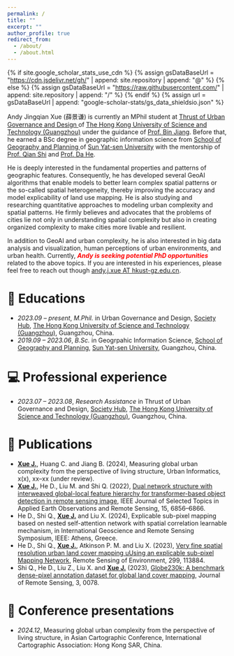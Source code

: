 ```yaml
---
permalink: /
title: ""
excerpt: ""
author_profile: true
redirect_from: 
  - /about/
  - /about.html
---
```


{% if site.google_scholar_stats_use_cdn %}
{% assign gsDataBaseUrl = "https://cdn.jsdelivr.net/gh/" | append: site.repository | append: "@" %}
{% else %}
{% assign gsDataBaseUrl = "https://raw.githubusercontent.com/" | append: site.repository | append: "/" %}
{% endif %}
{% assign url = gsDataBaseUrl | append: "google-scholar-stats/gs_data_shieldsio.json" %}

<span class='anchor' id='about-me'></span>

Andy Jingqian Xue (薛景谦) is currently an MPhil student at <a href='https://www.hkust-gz.edu.cn/academics/hubs-and-thrust-areas/society-hub/urban-governance-and-design/'> Thrust of Urban Governance and Design </a> of <a href='https://www.hkust-gz.edu.cn/'>The Hong Kong University of Science and Technology (Guangzhou)</a> under the guidance of <a href='http://livablecitylab.hkust-gz.edu.cn/binjiang/'>Prof. Bin Jiang</a>. Before that, he earned a BSc degree in geographic information science from <a href='https://gp.sysu.edu.cn/en/'>School of Geography and Planning </a> of <a href='https://www.sysu.edu.cn/sysuen/'>Sun Yat-sen University</a> with the mentorship of <a href='https://gp.sysu.edu.cn/teacher/2789'>Prof. Qian Shi</a> and <a href='https://gp.sysu.edu.cn/teacher/3352'>Prof. Da He</a>. 

He is deeply interested in the fundamental properties and patterns of geographic features. Consequently, he has developed several GeoAI algorithms that enable models to better learn complex spatial patterns or the so-called spatial heterogeneity, thereby improving the accuracy and model explicability of land use mapping. He is also studying and researching quantitative approaches to modeling urban complexity and spatial patterns. He firmly believes and advocates that the problems of cities lie not only in understanding spatial complexity but also in creating organized complexity to make cities more livable and resilient.

In addition to GeoAI and urban complexity, he is also interested in big data analysis and visualization, human perceptions of urban environments, and urban health. Currently, ***<font color=red>Andy is seeking potential PhD opportunities</font>*** related to the above topics. If you are interested in his experiences, please feel free to reach out though <a href='andy.j.xue@hkust-gz.edu.cn'>andy.j.xue AT hkust-gz.edu.cn</a>.

# 📖 Educations
- *2023.09 – present*, *M.Phil.* in Urban Governance and Design, <a href='https://www.hkust-gz.edu.cn/academics/hubs-and-thrust-areas/society-hub/'> Society Hub</a>, <a href='https://www.hkust-gz.edu.cn/'>The Hong Kong University of Science and Technology (Guangzhou)</a>, Guangzhou, China.
- *2019.09 – 2023.06*, *B.Sc.* in Geogrpahic Information Science, <a href='https://gp.sysu.edu.cn/en/'>School of Geography and Planning</a>, <a href='https://www.sysu.edu.cn/sysuen/'>Sun Yat-sen University</a>, Guangzhou, China.

# 💻 Professional experience
- *2023.07 – 2023.08*, *Research Assistance* in Thrust of Urban Governance and Design, <a href='https://www.hkust-gz.edu.cn/academics/hubs-and-thrust-areas/society-hub/'> Society Hub</a>, <a href='https://www.hkust-gz.edu.cn/'>The Hong Kong University of Science and Technology (Guangzhou)</a>, Guangzhou, China.

# 📝 Publications 
- <u>**Xue J.**</u>, Huang C. and Jiang B. (2024), Measuring global urban complexity from the perspective of living structure, Urban Informatics, x(x), xx–xx (under review).
- <u>**Xue J.**</u>, He D., Liu M. and Shi Q. (2022), [Dual network structure with interweaved global-local feature hierarchy for transformer-based object detection in remote sensing image](https://ieeexplore.ieee.org/document/9862529), IEEE Journal of Selected Topics in Applied Earth Observations and Remote Sensing, 15, 6856–6866.
- He D., Shi Q., <u>**Xue J.**</u> and Liu X. (2024), Explicable sub-pixel mapping based on nested self-attention network with spatial correlation learnable mechanism, in International Geoscience and Remote Sensing Symposium, IEEE: Athens, Greece.
- He D., Shi Q., <u>**Xue J.**</u>, Atkinson P. M. and Liu X. (2023), [Very fine spatial resolution urban land cover mapping uUsing an explicable sub-pixel Mapping Network](https://www.sciencedirect.com/science/article/pii/S0034425723004352#f0050), Remote Sensing of Environment, 299, 113884.
- Shi Q., He D., Liu Z., Liu X. and <u>**Xue J.**</u> (2023), [Globe230k: A benchmark dense-pixel annotation dataset for global land cover mapping](https://spj.science.org/doi/10.34133/remotesensing.0078), Journal of Remote Sensing, 3, 0078.

# 💬 Conference presentations
- *2024.12*, Measuring global urban complexity from the perspective of living structure, in Asian Cartographic Conference, International Cartographic Association: Hong Kong SAR, China. 
